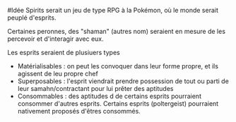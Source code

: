 #Idée
Spirits serait un jeu de type RPG à la Pokémon, où le monde serait peuplé d'esprits.

Certaines peronnes, des "shaman" (autres nom) seraient en mesure de les percevoir et d'interagir avec eux.

Les esprits seraient de plusiuers types
- Matérialisables : on peut les convoquer dans leur forme propre, et ils agissent de leu propre chef
- Superposables : l'esprit viendrait prendre possession de tout ou parti de leur samahn/contractant pour lui prêter des aptitudes
- Consommables : des aptitudes d de certains esprits pourraient consommer d'autres esprits. Certains esprits (poltergeist) pourraient nativement proposés d'êtres consommés.